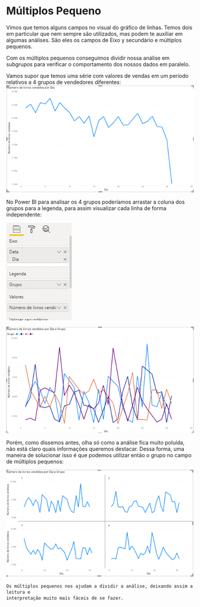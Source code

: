 # Múltiplos Pequeno
Vimos que temos alguns campos no visual do gráfico de linhas. Temos dois em particular que nem sempre são utilizados, mas podem te auxiliar em algumas análises. São eles os campos de Eixo y secundário e múltiplos pequenos.

Com os múltiplos pequenos conseguimos dividir nossa análise em subgrupos para verificar o comportamento dos nossos dados em paralelo.

Vamos supor que temos uma série com valores de vendas em um período relativos a 4 grupos de vendedores diferentes:
![Exemplo de grafico de linhas multiplo](../ASSETS/exemplodeGraficoDeLinhas.png)

No Power BI para analisar os 4 grupos poderíamos arrastar a coluna dos grupos para a legenda, para assim visualizar cada linha de forma independente:

![exemplo](../ASSETS/imagem17.png)

![Analise 4 Grupos Diferentes](../ASSETS/analise4GruposDiferentes.png)

Porém, como dissemos antes, olha só como a análise fica muito poluída, não está claro quais informações queremos destacar. Dessa forma, uma maneira de solucionar isso é que podemos utilizar então o grupo no campo de múltiplos pequenos:

![Exemplo de multiplos pequenos no Power BI](../ASSETS/exemploDeMultiplosPequenos.png)
```
Os múltiplos pequenos nos ajudam a dividir a análise, deixando assim a leitura e 
interpretação muito mais fáceis de se fazer.
```

